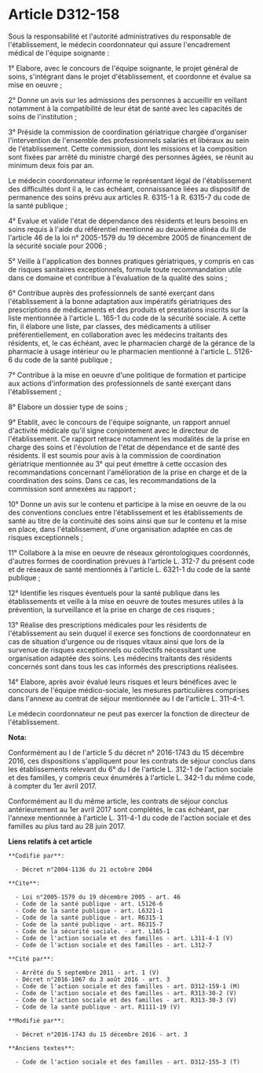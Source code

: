 # Article D312-158

Sous la responsabilité et l'autorité administratives du responsable de l'établissement, le médecin coordonnateur qui assure
l'encadrement médical de l'équipe soignante : 

1° Elabore, avec le concours de l'équipe soignante, le projet général de soins, s'intégrant dans le projet d'établissement,
et coordonne et évalue sa mise en oeuvre ; 

2° Donne un avis sur les admissions des personnes à accueillir en veillant notamment à la compatibilité de leur état de santé
avec les capacités de soins de l'institution ; 

3° Préside la commission de coordination gériatrique chargée d'organiser l'intervention de l'ensemble des professionnels
salariés et libéraux au sein de l'établissement. Cette commission, dont les missions et la composition sont fixées par arrêté
du ministre chargé des personnes âgées, se réunit au minimum deux fois par an. 

Le médecin coordonnateur informe le représentant légal de l'établissement des difficultés dont il a, le cas échéant,
connaissance liées au dispositif de permanence des soins prévu aux articles R. 6315-1 à R. 6315-7 du code de la santé
publique ; 

4° Evalue et valide l'état de dépendance des résidents et leurs besoins en soins requis à l'aide du référentiel mentionné au
deuxième alinéa du III de l'article 46 de la loi n° 2005-1579 du 19 décembre 2005 de financement de la sécurité sociale pour
2006 ; 

5° Veille à l'application des bonnes pratiques gériatriques, y compris en cas de risques sanitaires exceptionnels, formule
toute recommandation utile dans ce domaine et contribue à l'évaluation de la qualité des soins ; 

6° Contribue auprès des professionnels de santé exerçant dans l'établissement à la bonne adaptation aux impératifs
gériatriques des prescriptions de médicaments et des produits et prestations inscrits sur la liste mentionnée à l'article L.
165-1 du code de la sécurité sociale. A cette fin, il élabore une liste, par classes, des médicaments à utiliser
préférentiellement, en collaboration avec les médecins traitants des résidents, et, le cas échéant, avec le pharmacien chargé
de la gérance de la pharmacie à usage intérieur ou le pharmacien mentionné à l'article L. 5126-6 du code de la santé
publique ; 

7° Contribue à la mise en oeuvre d'une politique de formation et participe aux actions d'information des professionnels de
santé exerçant dans l'établissement ; 

8° Elabore un dossier type de soins ; 

9° Etablit, avec le concours de l'équipe soignante, un rapport annuel d'activité médicale qu'il signe conjointement avec le
directeur de l'établissement. Ce rapport retrace notamment les modalités de la prise en charge des soins et l'évolution de
l'état de dépendance et de santé des résidents. Il est soumis pour avis à la commission de coordination gériatrique
mentionnée au 3° qui peut émettre à cette occasion des recommandations concernant l'amélioration de la prise en charge et de
la coordination des soins. Dans ce cas, les recommandations de la commission sont annexées au rapport ; 

10° Donne un avis sur le contenu et participe à la mise en oeuvre de la ou des conventions conclues entre l'établissement et
les établissements de santé au titre de la continuité des soins ainsi que sur le contenu et la mise en place, dans
l'établissement, d'une organisation adaptée en cas de risques exceptionnels ; 

11° Collabore à la mise en oeuvre de réseaux gérontologiques coordonnés, d'autres formes de coordination prévues à l'article
L. 312-7 du présent code et de réseaux de santé mentionnés à l'article L. 6321-1 du code de la santé publique ; 

12° Identifie les risques éventuels pour la santé publique dans les établissements et veille à la mise en oeuvre de toutes
mesures utiles à la prévention, la surveillance et la prise en charge de ces risques ; 

13° Réalise des prescriptions médicales pour les résidents de l'établissement au sein duquel il exerce ses fonctions de
coordonnateur en cas de situation d'urgence ou de risques vitaux ainsi que lors de la survenue de risques exceptionnels ou
collectifs nécessitant une organisation adaptée des soins. Les médecins traitants des résidents concernés sont dans tous les
cas informés des prescriptions réalisées. 

14° Elabore, après avoir évalué leurs risques et leurs bénéfices avec le concours de l'équipe médico-sociale, les mesures
particulières comprises dans l'annexe au contrat de séjour mentionnée au I de l'article L. 311-4-1. 

Le médecin coordonnateur ne peut pas exercer la fonction de directeur de l'établissement.

**Nota:**

Conformément au I de l'article 5 du décret n° 2016-1743 du 15 décembre 2016, ces dispositions s'appliquent pour les contrats
de séjour conclus dans les établissements relevant du 6° du I de l'article L. 312-1 de l'action sociale et des familles, y
compris ceux énumérés à l'article L. 342-1 du même code, à compter du 1er avril 2017.

Conformément au II du même article, les contrats de séjour conclus antérieurement au 1er avril 2017 sont complétés, le cas
échéant, par l'annexe mentionnée à l'article L. 311-4-1 du code de l'action sociale et des familles au plus tard au 28 juin
2017.

**Liens relatifs à cet article**

	**Codifié par**:

	  - Décret n°2004-1136 du 21 octobre 2004

	**Cite**:

	  - Loi n°2005-1579 du 19 décembre 2005 - art. 46
	  - Code de la santé publique - art. L5126-6
	  - Code de la santé publique - art. L6321-1
	  - Code de la santé publique - art. R6315-1
	  - Code de la santé publique - art. R6315-7
	  - Code de la sécurité sociale. - art. L165-1
	  - Code de l'action sociale et des familles - art. L311-4-1 (V)
	  - Code de l'action sociale et des familles - art. L312-7

	**Cité par**:

	  - Arrêté du 5 septembre 2011 - art. 1 (V)
	  - Décret n°2016-1067 du 3 août 2016 - art. 3
	  - Code de l'action sociale et des familles - art. D312-159-1 (M)
	  - Code de l'action sociale et des familles - art. R313-30-2 (V)
	  - Code de l'action sociale et des familles - art. R313-30-3 (V)
	  - Code de la santé publique - art. R1111-19 (V)

	**Modifié par**:

	  - Décret n°2016-1743 du 15 décembre 2016 - art. 3

	**Anciens textes**:

	  - Code de l'action sociale et des familles - art. D312-155-3 (T)
